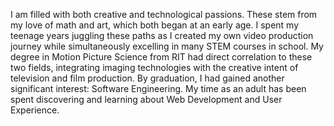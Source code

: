 I am filled with both creative and technological passions. These stem from my love of math and art, which both began at an early age. I spent my teenage years juggling these paths as I created my own video production journey while simultaneously excelling in many STEM courses in school. My degree in Motion Picture Science from RIT had direct correlation to these two fields, integrating imaging technologies with the creative intent of television and film production. By graduation, I had gained another significant interest: Software Engineering. My time as an adult has been spent discovering and learning about Web Development and User Experience.

